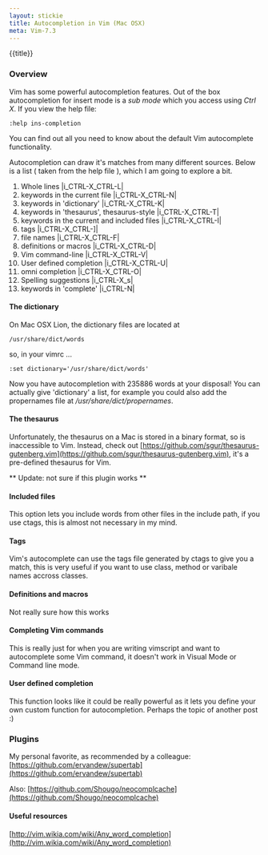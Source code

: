```yaml
---
layout: stickie
title: Autocompletion in Vim (Mac OSX)
meta: Vim-7.3
---
```


{{title}}

### Overview

Vim has some powerful autocompletion features. Out of the box autocompletion for insert mode is a *sub mode* which you access using *Ctrl X*. If you view the help file:

    :help ins-completion

You can find out all you need to know about the default Vim autocomplete functionality.

Autocompletion can draw it's matches from many different sources. Below is a list ( taken from the help file ), which I am going to explore a bit.

1. Whole lines						|i_CTRL-X_CTRL-L|
2. keywords in the current file				|i_CTRL-X_CTRL-N|
3. keywords in 'dictionary'				|i_CTRL-X_CTRL-K|
4. keywords in 'thesaurus', thesaurus-style		|i_CTRL-X_CTRL-T|
5. keywords in the current and included files		|i_CTRL-X_CTRL-I|
6. tags							|i_CTRL-X_CTRL-]|
7. file names						|i_CTRL-X_CTRL-F|
8. definitions or macros				|i_CTRL-X_CTRL-D|
9. Vim command-line					|i_CTRL-X_CTRL-V|
10. User defined completion				|i_CTRL-X_CTRL-U|
11. omni completion					|i_CTRL-X_CTRL-O|
12. Spelling suggestions				|i_CTRL-X_s|
13. keywords in 'complete'				|i_CTRL-N|

#### The dictionary
On Mac OSX Lion, the dictionary files are located at

    /usr/share/dict/words

so, in your vimrc ...

    :set dictionary='/usr/share/dict/words'

Now you have autocompletion with 235886 words at your disposal! You can actually give 'dictionary' a list, for example you could also add the propernames file at */usr/share/dict/propernames*.

#### The thesaurus
Unfortunately, the thesaurus on a Mac is stored in a binary format, so is inaccessible to Vim. Instead, check out [https://github.com/sgur/thesaurus-gutenberg.vim](https://github.com/sgur/thesaurus-gutenberg.vim), it's a pre-defined thesaurus for Vim.

\*\* Update: not sure if this plugin works \*\*
#### Included files
This option lets you include words from other files in the include path, if you use ctags, this is almost not necessary in my mind.

#### Tags
Vim's autocomplete can use the tags file generated by ctags to give you a match, this is very useful if you want to use class, method or varibale names accross classes.

#### Definitions and macros
Not really sure how this works

#### Completing Vim commands
This is really just for when you are writing vimscript and want to autocomplete some Vim command, it doesn't work in Visual Mode or Command line mode.

#### User defined completion
This function looks like it could be really powerful as it lets you define your own custom function for autocompletion. Perhaps the topic of another post :)

### Plugins
My personal favorite, as recommended by a colleague:
[https://github.com/ervandew/supertab](https://github.com/ervandew/supertab)

Also:
[https://github.com/Shougo/neocomplcache](https://github.com/Shougo/neocomplcache)

#### Useful resources
[http://vim.wikia.com/wiki/Any_word_completion](http://vim.wikia.com/wiki/Any_word_completion)
